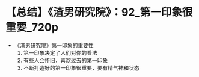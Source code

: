 # 【总结】《渣男研究院》：92_第一印象很重要_720p

-   《渣男研究院》第一印象的重要性
    1.  第一印象决定了人们对你的看法
    2.  有些人会怀旧，喜欢过去的第一印象
    3.  不断打造好的第一印象很重要，要有精气神和状态